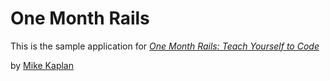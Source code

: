 # One Month Rails

This is the sample application for 
[*One Month Rails: Teach Yourself to Code*](http://onemonthrails.com)

by [Mike Kaplan](http://mikekaplan.net)